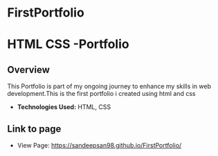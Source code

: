 # FirstPortfolio
# HTML CSS  -Portfolio

## Overview
This Portfolio is part of my ongoing journey to enhance my skills in web development.This is the first portfolio i created using html and css

- **Technologies Used:** HTML, CSS


## Link to page
- View Page: https://sandeepsan98.github.io/FirstPortfolio/
